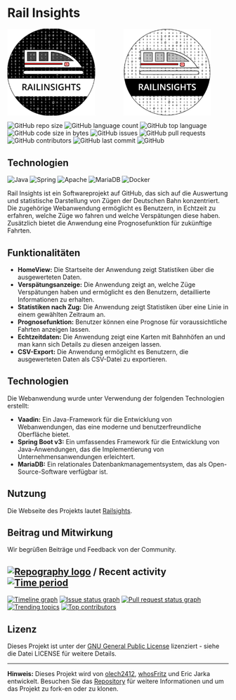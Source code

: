 # Rail Insights

<p style="display:flex; gap: 4rem">
<img src="src/main/resources/META-INF/resources/images/lightmode.png" width="200" alt="">
<img src="src/main/resources/META-INF/resources/images/darkmode.png" width="200" alt="">
</p>

![GitHub repo size](https://img.shields.io/github/repo-size/whosFritz/Rail-Insights?style=for-the-badge) ![GitHub language count](https://img.shields.io/github/languages/count/whosFritz/Rail-Insights?style=for-the-badge) ![GitHub top language](https://img.shields.io/github/languages/top/whosFritz/Rail-Insights?style=for-the-badge) ![GitHub code size in bytes](https://img.shields.io/github/languages/code-size/whosFritz/Rail-Insights?style=for-the-badge) ![GitHub issues](https://img.shields.io/github/issues-raw/whosFritz/Rail-Insights?style=for-the-badge) ![GitHub pull requests](https://img.shields.io/github/issues-pr-raw/whosFritz/Rail-Insights?style=for-the-badge) ![GitHub contributors](https://img.shields.io/github/contributors/whosFritz/Rail-Insights?style=for-the-badge) ![GitHub last commit](https://img.shields.io/github/last-commit/whosFritz/Rail-Insights?style=for-the-badge) ![GitHub](https://img.shields.io/github/license/whosFritz/Rail-Insights?style=for-the-badge)

## Technologien

![Java](https://img.shields.io/badge/java-%23ED8B00.svg?style=for-the-badge&logo=openjdk&logoColor=white) ![Spring](https://img.shields.io/badge/spring-%236DB33F.svg?style=for-the-badge&logo=spring&logoColor=white) ![Apache](https://img.shields.io/badge/apache-%23D42029.svg?style=for-the-badge&logo=apache&logoColor=white) ![MariaDB](https://img.shields.io/badge/MariaDB-003545?style=for-the-badge&logo=mariadb&logoColor=white) ![Docker](https://img.shields.io/badge/docker-%230db7ed.svg?style=for-the-badge&logo=docker&logoColor=white)

Rail Insights ist ein Softwareprojekt auf GitHub, das sich auf die Auswertung und statistische Darstellung von Zügen der
Deutschen Bahn konzentriert. Die zugehörige Webanwendung ermöglicht es Benutzern, in Echtzeit zu erfahren, welche Züge
wo fahren und welche Verspätungen diese haben.
Zusätzlich bietet die Anwendung eine Prognosefunktion für zukünftige Fahrten.

## Funktionalitäten

- **HomeView:** Die Startseite der Anwendung zeigt Statistiken über die ausgewerteten Daten.
- **Verspätungsanzeige:** Die Anwendung zeigt an, welche Züge Verspätungen haben und ermöglicht es den Benutzern,
  detaillierte Informationen zu erhalten.
- **Statistiken nach Zug:** Die Anwendung zeigt Statistiken über eine Linie in einem gewählten Zeitraum an.
- **Prognosefunktion:** Benutzer können eine Prognose für voraussichtliche Fahrten anzeigen lassen.
- **Echtzeitdaten:** Die Anwendung zeigt eine Karten mit Bahnhöfen an und man kann sich Details zu diesen anzeigen
  lassen.
- **CSV-Export:** Die Anwendung ermöglicht es Benutzern, die ausgewerteten Daten als CSV-Datei zu exportieren.

## Technologien

Die Webanwendung wurde unter Verwendung der folgenden Technologien erstellt:

- **Vaadin:** Ein Java-Framework für die Entwicklung von Webanwendungen, das eine moderne und benutzerfreundliche
  Oberfläche bietet.
- **Spring Boot v3:** Ein umfassendes Framework für die Entwicklung von Java-Anwendungen, das die Implementierung von
  Unternehmensanwendungen erleichtert.
- **MariaDB:** Ein relationales Datenbankmanagementsystem, das als Open-Source-Software verfügbar ist.

## Nutzung

Die Webseite des Projekts lautet [Railsights](https://www.railinsights.de).

## Beitrag und Mitwirkung

Wir begrüßen Beiträge und Feedback von der Community.

## [![Repography logo](https://images.repography.com/logo.svg)](https://repography.com) / Recent activity [![Time period](https://images.repography.com/33848202/whosFritz/Rail-Insights/recent-activity/fxK1KNmwagTIeO43sw4ZqRAUCCarzLxyLFDCcV11_-k/Vsa8Dx0RMZ8PkC_RRfJHeTOleE-_fV1fc5Ulyepy61Q_badge.svg)](https://repography.com)

[![Timeline graph](https://images.repography.com/33848202/whosFritz/Rail-Insights/recent-activity/fxK1KNmwagTIeO43sw4ZqRAUCCarzLxyLFDCcV11_-k/Vsa8Dx0RMZ8PkC_RRfJHeTOleE-_fV1fc5Ulyepy61Q_timeline.svg)](https://github.com/whosFritz/Rail-Insights/commits)
[![Issue status graph](https://images.repography.com/33848202/whosFritz/Rail-Insights/recent-activity/fxK1KNmwagTIeO43sw4ZqRAUCCarzLxyLFDCcV11_-k/Vsa8Dx0RMZ8PkC_RRfJHeTOleE-_fV1fc5Ulyepy61Q_issues.svg)](https://github.com/whosFritz/Rail-Insights/issues)
[![Pull request status graph](https://images.repography.com/33848202/whosFritz/Rail-Insights/recent-activity/fxK1KNmwagTIeO43sw4ZqRAUCCarzLxyLFDCcV11_-k/Vsa8Dx0RMZ8PkC_RRfJHeTOleE-_fV1fc5Ulyepy61Q_prs.svg)](https://github.com/whosFritz/Rail-Insights/pulls)
[![Trending topics](https://images.repography.com/33848202/whosFritz/Rail-Insights/recent-activity/fxK1KNmwagTIeO43sw4ZqRAUCCarzLxyLFDCcV11_-k/Vsa8Dx0RMZ8PkC_RRfJHeTOleE-_fV1fc5Ulyepy61Q_words.svg)](https://github.com/whosFritz/Rail-Insights/commits)
[![Top contributors](https://images.repography.com/33848202/whosFritz/Rail-Insights/recent-activity/fxK1KNmwagTIeO43sw4ZqRAUCCarzLxyLFDCcV11_-k/Vsa8Dx0RMZ8PkC_RRfJHeTOleE-_fV1fc5Ulyepy61Q_users.svg)](https://github.com/whosFritz/Rail-Insights/graphs/contributors)

## Lizenz

Dieses Projekt ist unter der [GNU General Public License](LICENSE) lizenziert - siehe die Datei LICENSE für weitere
Details.

---

**Hinweis:** Dieses Projekt wird
von [olech2412](https://github.com/olech2412), [whosFritz](https://github.com/whosFritz) und Eric Jarka entwickelt.
Besuchen Sie
das [Repository](https://github.com/whosFritz/Rail-Insights) für weitere Informationen und um das Projekt zu fork-en
oder zu klonen.
